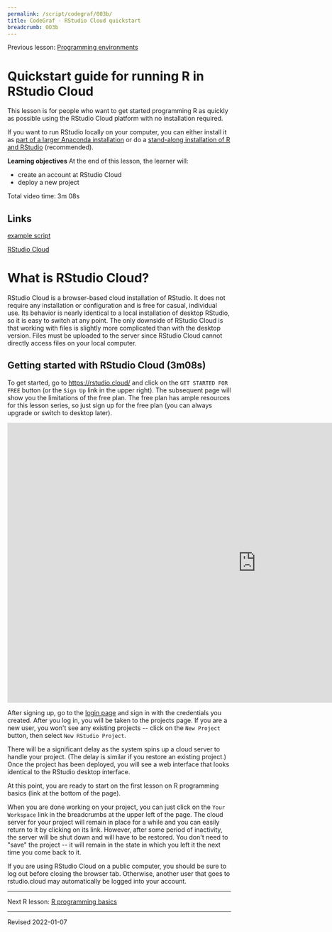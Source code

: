 ```yaml
---
permalink: /script/codegraf/003b/
title: CodeGraf - RStudio Cloud quickstart
breadcrumb: OO3b
---
```


Previous lesson: [Programming environments](../002)

# Quickstart guide for running R in RStudio Cloud

This lesson is for people who want to get started programming R as quickly as possible using the RStudio Cloud platform with no installation required. 

If you want to run RStudio locally on your computer, you can either install it as [part of a larger Anaconda installation](../003) or do a [stand-along installation of R and RStudio](../../r/install/) (recommended). 

**Learning objectives** At the end of this lesson, the learner will:
- create an account at RStudio Cloud
- deploy a new project

Total video time: 3m 08s

## Links

[example script](https://github.com/HeardLibrary/digital-scholarship/blob/master/code/r/use_case_examples.R)

[RStudio Cloud](https://rstudio.cloud/)

# What is RStudio Cloud?

RStudio Cloud is a browser-based cloud installation of RStudio. It does not require any installation or configuration and is free for casual, individual use. Its behavior is nearly identical to a local installation of desktop RStudio, so it is easy to switch at any point. The only downside of RStudio Cloud is that working with files is slightly more complicated than with the desktop version. Files must be uploaded to the server since RStudio Cloud cannot directly access files on your local computer. 

## Getting started with RStudio Cloud (3m08s)

To get started, go to <https://rstudio.cloud/> and click on the `GET STARTED FOR FREE` button (or the `Sign Up` link in the upper right). The subsequent page will show you the limitations of the free plan. The free plan has ample resources for this lesson series, so just sign up for the free plan (you can always upgrade or switch to desktop later). 

<iframe width="1120" height="630" src="https://www.youtube.com/embed/xze913eRtbw" frameborder="0" allow="accelerometer; autoplay; encrypted-media; gyroscope; picture-in-picture" allowfullscreen></iframe>

After signing up, go to the [login page](http://login.rstudio.cloud) and sign in with the credentials you created. After you log in, you will be taken to the projects page. If you are a new user, you won't see any existing projects -- click on the `New Project` button, then select `New RStudio Project`. 

There will be a significant delay as the system spins up a cloud server to handle your project. (The delay is similar if you restore an existing project.) Once the project has been deployed, you will see a web interface that looks identical to the RStudio desktop interface. 

At this point, you are ready to start on the first lesson on R programming basics (link at the bottom of the page).

When you are done working on your project, you can just click on the `Your Workspace` link in the breadcrumbs at the upper left of the page. The cloud server for your project will remain in place for a while and you can easily return to it by clicking on its link. However, after some period of inactivity, the server will be shut down and will have to be restored. You don't need to "save" the project -- it will remain in the state in which you left it the next time you come back to it.

If you are using RStudio Cloud on a public computer, you should be sure to log out before closing the browser tab. Otherwise, another user that goes to rstudio.cloud may automatically be logged into your account.


----


Next R lesson: [R programming basics](../011)

----
Revised 2022-01-07
